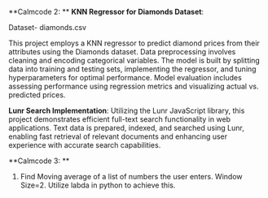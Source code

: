**Calmcode 2: **
**KNN Regressor for Diamonds Dataset**:

Dataset- diamonds.csv

This project employs a KNN regressor to predict diamond prices from their attributes using the Diamonds dataset. Data preprocessing involves cleaning and encoding categorical variables. The model is built by splitting data into training and testing sets, implementing the regressor, and tuning hyperparameters for optimal performance. Model evaluation includes assessing performance using regression metrics and visualizing actual vs. predicted prices.

**Lunr Search Implementation**:
Utilizing the Lunr JavaScript library, this project demonstrates efficient full-text search functionality in web applications. Text data is prepared, indexed, and searched using Lunr, enabling fast retrieval of relevant documents and enhancing user experience with accurate search capabilities.

**Calmcode 3: **
1. Find Moving average of a list of numbers the user enters. Window Size=2. Utilize labda in python to achieve this.
